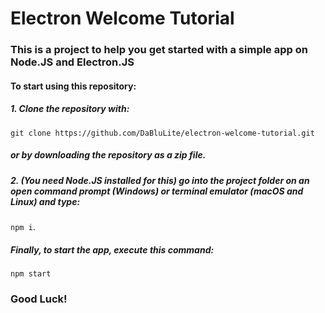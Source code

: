 # Electron Welcome Tutorial

### This is a project to help you get started with a simple app on Node.JS and Electron.JS

#### To start using this repository:
##### 1. Clone the repository with:
```git clone https://github.com/DaBluLite/electron-welcome-tutorial.git```
##### or by downloading the repository as a zip file.
##### 2. (You need Node.JS installed for this) go into the project folder on an open command prompt (Windows) or terminal emulator (macOS and Linux) and type:
```npm i```.
##### Finally, to start the app, execute this command:
```npm start```

### Good Luck!
